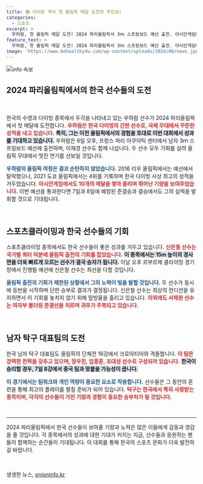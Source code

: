 ```yaml
---
title: 韓 다이빙 역사 첫 올림픽 메달 도전의 주인공!
categories:
  - 스포츠
excerpt: >
  우하람, 첫 올림픽 메달 도전! 2024 파리올림픽서 3ｍ 스프링보드 예선 출전. 아시안게임에서 10개 메달 쏟아낸 그가 올림픽에서 이루어낼 성과에 귀추가 주목되고 있다!
feature_text: >
  우하람, 첫 올림픽 메달 도전! 2024 파리올림픽서 3ｍ 스프링보드 예선 출전. 아시안게임에서 10개 메달 쏟아낸 그가 올림픽에서 이루어낼 성과에 귀추가 주목되고 있다!
image: 'https://www.behealthy4u.com/wp-content/uploads/2024/06/news.jpg'
---
```


<p><img src="https://www.behealthy4u.com/wp-content/uploads/2024/06/news.jpg" alt="info 속보" /></p>

<h2 data-ke-size="size26">2024 파리올림픽에서의 한국 선수들의 도전</h2>

<p data-ke-size="size16">&nbsp;</p>

<p>한국의 수영과 다이빙 종목에서 두각을 나타내고 있는 우하람 선수가 2024 파리올림픽에서 첫 메달에 도전합니다. <b><span style="color: #ee2323;">우하람은 한국 다이빙의 간판 선수로, 국제 무대에서 꾸준한 성적을 내고 있습니다.</span></b> <b><span style="background-color: #21538527;">특히, 그는 이전 올림픽에서의 경험을 토대로 이번 대회에서 성과를 기대하고 있습니다.</span></b> 우하람은 6일 오후, 프랑스 파리 아쿠아틱 센터에서 남자 3ｍ 스프링보드 예선에 출전하며, 이재경 선수도 함께 나섭니다. 두 선수 모두 기회를 살려 올림픽 무대에서 멋진 연기를 선보일 것입니다. </p>

<p><b><span style="color: #1a5490;">우하람의 올림픽 여정은 결코 순탄하지 않았습니다.</span></b> 2016 리우 올림픽에서는 예선에서 탈락했으나, 2021 도쿄 올림픽에서는 4위를 기록하며 한국 다이빙 사상 최고의 성적을 거두었습니다. <b><span style="color: #ee2323;">아시안게임에서도 10개의 메달을 쌓아 올리며 뛰어난 기량을 보여주었습니다.</span></b> 이번 예선을 통과한다면 7일과 8일에 예정된 준결승과 결승에서도 그의 실력을 발휘할 것으로 기대됩니다. </p>

<p data-ke-size="size16">&nbsp;</p>

<h2 data-ke-size="size26">스포츠클라이밍과 한국 선수들의 기회</h2>

<p>스포츠클라이밍 종목에서도 한국 선수들이 좋은 성과를 거두고 있습니다. <b><span style="color: #ee2323;">신은철 선수는 국가별 쿼터 덕분에 올림픽 출전의 기회를 잡았습니다.</span></b> <b><span style="background-color: #21538527;">이 종목에서는 15m 높이의 경사면을 더욱 빠르게 오르는 선수가 결국 승자가 됩니다.</span></b> 이날 오후 르부르제 클라이밍 경기장에서 진행될 예선에 신은철 선수는 최선을 다할 것입니다. </p>

<p><b><span style="color: #1a5490;">올림픽 출전의 기회가 제한된 상황에서 그의 노력이 빛을 발할 것입니다.</span></b> 두 선수가 동시에 등반을 시작하며 단판 승부로 결과가 결정됩니다. 신은철 선수는 최상의 컨디션을 유지하면서 이 기회를 놓치지 않기 위해 땀방울을 흘리고 있습니다. <b><span style="color: #ee2323;">이외에도 서채원 선수는 여자부 볼더링 준결선을 치르며 귀추가 주목되고 있습니다.</span></b></p>

<p data-ke-size="size16">&nbsp;</p>

<h2 data-ke-size="size26">남자 탁구 대표팀의 도전</h2>

<p>한국 남자 탁구 대표팀도 올림픽의 단체전 16강에서 크로아티아와 격돌합니다. <b><span style="color: #ee2323;">이 팀은 강력한 전력을 갖추고 있으며, 장우진, 임종훈, 조대성 선수로 구성되어 있습니다.</span></b> <b><span style="background-color: #21538527;">한국이 승리할 경우, 7일 8강에서 중국 팀과 맞붙을 가능성이 큽니다.</span></b> </p>

<p><b><span style="color: #1a5490;">이 경기에서는 팀워크와 개인 역량이 중요한 요소로 작용합니다.</span></b> 선수들은 그 동안의 훈련을 통해 최고의 플레이를 펼칠 준비가 되어 있습니다. <b><span style="color: #ee2323;">탁구는 한국에서 특히 사랑받는 종목이며, 각각의 선수들이 가진 기량과 경험이 중요한 승부처가 될 것입니다.</span></b> </p>

<p data-ke-size="size16">&nbsp;</p>

<hr/>

<p data-ke-size="size16">2024 파리올림픽에서 한국 선수들이 보여줄 기량과 노력은 많은 이들에게 감동과 영감을 줄 것입니다. 각 종목에서의 성과에 대한 기대가 커지는 지금, 선수들과 응원하는 팬들이 함께하는 순간들이 기대됩니다. 이 대회를 통해 한국의 스포츠 문화가 더욱 발전하길 바랍니다.</p>

<p data-ke-size="size16">&nbsp;</p>
생생한 뉴스, <a href="https://onioninfo.kr" rel="dofollow">onioninfo.kr</a>


